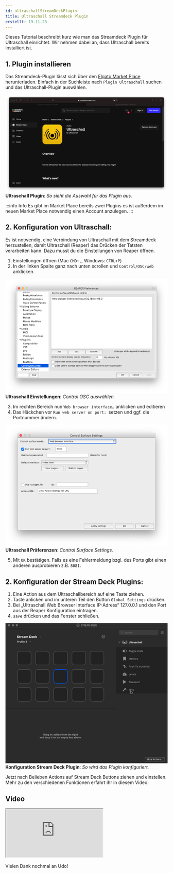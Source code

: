 ```yaml
---
id: ultraschallStreamDeckPlugin
title: Ultraschall Streamdeck Plugin 
erstellt: 19.11.23
---
```


Dieses Tutorial beschreibt kurz wie man das Streamdeck Plugin für Ultraschall einrichtet. Wir nehmen dabei an, dass Ultraschall bereits installiert ist.


## 1. Plugin installieren

Das Streamdeck-Plugin lässt sich über den [Elgato Market Place](https://marketplace.elgato.com) herunterladen. Einfach in der Suchleiste nach `Plugin Ultraschall` suchen und das Ultraschall-Plugin auswählen.

![Ultrashall Plugin](../../../assets/images/Tutorials/StreamdeckPlugin/selectplugin.jpg)
**Ultraschall Plugin**: _So sieht die Auswahl für das Plugin aus._

:::info Info
Es gibt im Market Place bereits zwei Plugins es ist außerdem im neuen Market Place notwendig einen Account anzulegen.
:::


## 2. Konfiguration von Ultraschall:

Es ist notwendig, eine Verbindung von Ultraschall mit dem Streamdeck herzustellen, damit Ultraschall (Reaper) das Drücken der Tatsten verarbeiten kann. Dazu musst du die Einstellungen von Reaper öffnen.

1. Einstellungen öffnen (Mac `CMD+,`, Windows: `CTRL+P`)
2. In der linken Spalte ganz nach unten scrollen und `Control/OSC/web` anklicken.


![Control OSC Web](../../../assets/images/Tutorials/StreamdeckPlugin/ControlOSCweb.png)
**Ultraschall Einstellungen**: _Control OSC auswählen._

3. Im rechten Bereich nun `Web browser interface…` anklicken und editieren
4. Das Häckchen vor `Run web server on port: `setzen und ggf. die Portnummer ändern.

![Control Surface Settings](../../../assets/images/Tutorials/StreamdeckPlugin/ControlSurface.png) 
**Ultraschall Präferenzen**: _Control Surface Settings._

5. Mit `OK` bestätigen. Falls es eine Fehlermeldung bzgl. des Ports gibt einen anderen ausprobieren z.B. `8081`.

## 2. Konfiguration der Stream Deck Plugins:
1.  Eine Action aus dem Ultraschallbereich auf eine Taste ziehen.
2.  Taste anlicken und im unteren Teil den Button `Global Settings` drücken.
3.  Bei „Ultraschall Web Browser Interface IP-Adress“ 127.0.0.1 und den Port aus der Reaper Konfiguration eintragen.
4.  `save` drücken und das Fenster schließen.

![Stream Deck Plugin](../../../assets/images/Tutorials/StreamdeckPlugin/ConfigStreamDeck.gif)
**Konfiguration Stream Deck Plugin**: _So wird das Plugin konfiguriert._

Jetzt nach Belieben Actions auf Stream Deck Buttons ziehen und einstellen.
Mehr zu den verschiedenen Funktionen erfahrt ihr in diesem Video:

## Video
<div class="youTubeContainer">
  <iframe src="https://ultraschall.github.io/ultraschall-manual/youtube/?url=LeDNF-GWdxI" title="YouTube video player" allowFullScreen="allowfullscreen" class="video">
  </iframe>
</div>

Vielen Dank nochmal an Udo! 


